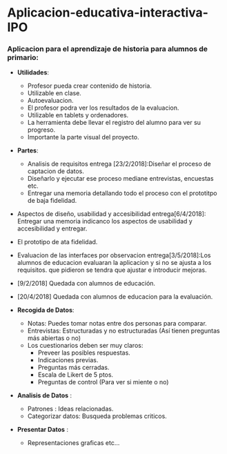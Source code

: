 # Aplicacion-educativa-interactiva-IPO

### Aplicacion para el aprendizaje de historia para alumnos de primario:

* __Utilidades__:
  * Profesor pueda crear contenido de historia.
  * Utilizable en clase.
  * Autoevaluacion.
  * El profesor podra ver los resultados de la evaluacion.
  * Utilizable en tablets y ordenadores.
  * La herramienta debe llevar el registro del alumno para ver su progreso.
  * Importante la parte visual del proyecto.

* __Partes__:
  * Analisis de requisitos entrega [23/2/2018]:Diseñar el proceso de captacion de datos.
  * Diseñarlo y ejecutar ese proceso mediane entrevistas, encuestas etc.
  * Entregar una memoria detallando todo el proceso con el prototitpo de baja fidelidad.

* Aspectos de diseño, usabilidad y accesibilidad entrega[6/4/2018]: Entregar una memoria indicanco los aspectos de usabilidad y accesibilidad y entregar.
* El prototipo de ata fidelidad.

* Evaluacion de las interfaces por observacion entrega[3/5/2018]:Los alumnos de educacion evaluaran la aplicacion y si no se ajusta a los requisitos.
que pidieron se tendra que ajustar e introducir mejoras.
		  
* [9/2/2018] Quedada con alumnos de educación.
* [20/4/2018] Quedada con alumnos de educacion para la evaluación.

* __Recogida de Datos__:
  * Notas: Puedes tomar notas entre dos personas para comparar.
  * Entrevistas: Estructuradas y no estructuradas (Así tienen preguntas más abiertas o no)
  * Los cuestionarios deben ser muy claros:
    * Preveer las posibles respuestas.
    * Indicaciones previas.
    * Preguntas más cerradas.
    * Escala de Likert de 5 ptos.
    * Preguntas de control (Para ver si miente o no)
* __Analisis de Datos__ :
  * Patrones : Ideas relacionadas.
  * Categorizar datos: Busqueda problemas criticos.
* __Presentar Datos__ :
  * Representaciones graficas etc...
